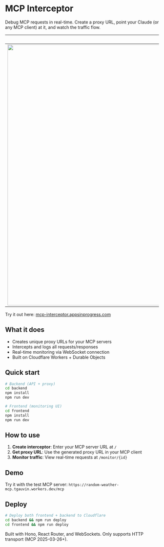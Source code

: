 # MCP Interceptor

Debug MCP requests in real-time. Create a proxy URL, point your Claude (or any MCP client) at it, and watch the traffic flow.

Home           |  Monitor
:-------------------------:|:-------------------------:
<img width="1478" height="853" alt="Frame 13" src="https://github.com/user-attachments/assets/5f2c3bdf-2c3e-4c50-a7c1-2823c12896c9" />  |  <img width="1478" height="853" alt="Frame 12" src="https://github.com/user-attachments/assets/0b0c2aa2-c3ff-4187-8d1d-a6dbcaa96b40" />

Try it out here: [mcp-interceptor.appsinprogress.com](https://mcp-interceptor.appsinprogress.com/)


## What it does

- Creates unique proxy URLs for your MCP servers
- Intercepts and logs all requests/responses
- Real-time monitoring via WebSocket connection
- Built on Cloudflare Workers + Durable Objects

## Quick start

```bash
# Backend (API + proxy)
cd backend
npm install
npm run dev

# Frontend (monitoring UI)
cd frontend  
npm install
npm run dev
```

## How to use

1. **Create interceptor**: Enter your MCP server URL at `/`
2. **Get proxy URL**: Use the generated proxy URL in your MCP client
3. **Monitor traffic**: View real-time requests at `/monitor/{id}`

## Demo

Try it with the test MCP server: `https://random-weather-mcp.tgauvin.workers.dev/mcp`

## Deploy

```bash
# Deploy both frontend + backend to Cloudflare
cd backend && npm run deploy
cd frontend && npm run deploy
```

Built with Hono, React Router, and WebSockets. Only supports HTTP transport (MCP 2025-03-26+).
